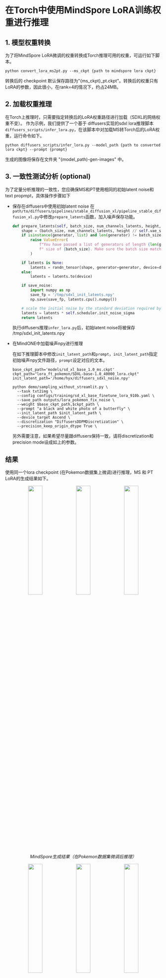 # 在Torch中使用MindSpore LoRA训练权重进行推理

## 1. 模型权重转换

为了将MindSpore LoRA微调的权重转换成Torch推理可用的权重，可运行如下脚本。

```
python convert_lora_ms2pt.py --ms_ckpt {path to mindspore lora ckpt}
```

转换后的 checkpoint 默认保存路径为"{ms_ckpt}_pt.ckpt"。转换后的权重只有LoRA的参数，因此很小，在rank=4的情况下，约占24MB。

## 2. 加载权重推理

在Torch上推理时，只需要指定转换后的LoRA权重路径进行加载（SDXL的网络权重不变）。
作为示例，我们提供了一个基于 diffusers实现的sdxl lora推理脚本`diffusers_scripts/infer_lora.py`，在该脚本中对加载MS转Torch后的LoRA权重，运行命令如下。

```
python diffusers_scripts/infer_lora.py --model_path {path to converted lora ckpt} --prompt {prompt}
```

生成的图像将保存在文件夹 "{model_path)-gen-images" 中。

## 3. 一致性测试分析 (optional)

为了定量分析推理的一致性，您应确保MS和PT使用相同的初始latent noise和text propmpt，具体操作步骤如下
- 保存在diffusers中使用初始latent noise
    在 `path/to/diffusers/pipelines/stable_diffusion_xl/pipeline_stable_diffusion_xl.py`中修改`prepare_latents`函数，加入噪声保存功能。

    ```python
    def prepare_latents(self, batch_size, num_channels_latents, height, width, dtype, device, generator, latents=None, save_noise=True):
        shape = (batch_size, num_channels_latents, height // self.vae_scale_factor, width // self.vae_scale_factor)
        if isinstance(generator, list) and len(generator) != batch_size:
            raise ValueError(
                f"You have passed a list of generators of length {len(generator)}, but requested an effective batch"
                f" size of {batch_size}. Make sure the batch size matches the length of the generators."
            )

        if latents is None:
            latents = randn_tensor(shape, generator=generator, device=device, dtype=dtype)
        else:
            latents = latents.to(device)

        if save_noise:
            import numpy as np
            save_fp = '/tmp/sdxl_init_latents.npy'
            np.save(save_fp, latents.cpu().numpy())

        # scale the initial noise by the standard deviation required by the scheduler
        latents = latents * self.scheduler.init_noise_sigma
        return latents
    ```

	执行diffusers推理`infer_lora.py`后，初始latent noise将被保存 /tmp/sdxl_init_latents.npy

- 在MindONE中加载噪声npy进行推理

    在如下推理脚本中修改`init_latent_path`和`prompt`，`init_latent_path`指定初始噪声npy文件路径，`prompt`设定对应的文本。

    ```shell
    base_ckpt_path='models/sd_xl_base_1.0_ms.ckpt'
    ckpt_path="lora_ft_pokemon/SDXL-base-1.0_40000_lora.ckpt"
    init_latent_path='/home/hyx/diffusers_sdxl_noise.npy'

    python demo/sampling_without_streamlit.py \
      --task txt2img \
      --config configs/training/sd_xl_base_finetune_lora_910b.yaml \
      --save_path outputs/lora_pokemon_fix_noise \
      --weight $base_ckpt_path,$ckpt_path \
      --prompt "a black and white photo of a butterfly" \
      --init_latent_path $init_latent_path \
      --device_target Ascend \
      --discretization "DiffusersDDPMDiscretization" \
      --precision_keep_origin_dtype True \
    ```
    另外需要注意，如果希望尽量跟diffusers保持一致，请将discretization和precision mode设成如上的参数。

## 结果

使用同一个lora checkpoint (在Pokemon数据集上微调)进行推理，MS 和 PT LoRA的生成结果如下。

<div align="center">
<img src="https://github.com/SamitHuang/mindone/assets/8156835/3b664498-f82d-49a9-ad06-876647579d15" width="30%" />
<img src="https://github.com/SamitHuang/mindone/assets/8156835/e761ba93-bf97-4bc3-a6d1-4caccdd1614d" width="30%" />
<img src="https://github.com/SamitHuang/mindone/assets/8156835/0ef7b3e2-0582-4856-bff5-51b95b9503ee" width="30%" />
</div>
<p align="center">
  <em> MindSpore生成结果（在Pokemon数据集微调后推理） </em>
</p>

<div align="center">
<img src="https://github.com/SamitHuang/mindone/assets/8156835/040c455b-21bd-4bf0-8818-d7378e55d67c" width="30%" />
<img src="https://github.com/SamitHuang/mindone/assets/8156835/c72272e7-9757-4667-ae9d-7e1115ddc56d" width="30%" />
<img src="https://github.com/SamitHuang/mindone/assets/8156835/02654e25-ed6b-41dd-830a-bd2b63d04d84" width="30%" />
</div>
<p align="center">
  <em> Torch(diffusers)生成结果(使用相同权重，转换后推理) </em>
</p>

从生成的图像中可以看出，MS 和 PT 生成的图像高度一致。通过定量分析，MS 和 PT 生成的图像之间的平均绝对像素误差小于5。
